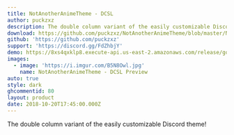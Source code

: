 ```yaml
---
title: NotAnotherAnimeTheme - DCSL
author: puckzxz
description: The double column variant of the easily customizable Discord theme!
download: https://github.com/puckzxz/NotAnotherAnimeTheme/blob/master/NotAnotherAnimeThemeDCSL.theme.css
github: 'https://github.com/puckzxz'
support: 'https://discord.gg/FdZhbjY'
demo: https://8xs4qxklp8.execute-api.us-east-2.amazonaws.com/release/gorawgit?giturl=/puckzxz/NotAnotherAnimeTheme/master/NotAnotherAnimeThemeDCSL.theme.css
images:
  - image: 'https://i.imgur.com/B5N8Owl.jpg'
    name: NotAnotherAnimeTheme - DCSL Preview
auto: true
style: dark
ghcommentid: 80
layout: product
date: 2018-10-20T17:45:00.000Z
---
```

The double column variant of the easily customizable Discord theme!